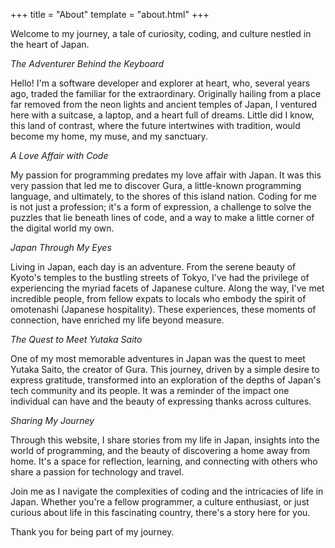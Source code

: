 +++
title = "About"
template = "about.html"
+++

Welcome to my journey, a tale of curiosity, coding, and culture nestled in the heart of Japan.

*The Adventurer Behind the Keyboard*

Hello! I'm a software developer and explorer at heart, who, several years ago, traded the familiar for the extraordinary. Originally hailing from a place far removed from the neon lights and ancient temples of Japan, I ventured here with a suitcase, a laptop, and a heart full of dreams. Little did I know, this land of contrast, where the future intertwines with tradition, would become my home, my muse, and my sanctuary.

*A Love Affair with Code*

My passion for programming predates my love affair with Japan. It was this very passion that led me to discover Gura, a little-known programming language, and ultimately, to the shores of this island nation. Coding for me is not just a profession; it's a form of expression, a challenge to solve the puzzles that lie beneath lines of code, and a way to make a little corner of the digital world my own.

*Japan Through My Eyes*

Living in Japan, each day is an adventure. From the serene beauty of Kyoto's temples to the bustling streets of Tokyo, I've had the privilege of experiencing the myriad facets of Japanese culture. Along the way, I've met incredible people, from fellow expats to locals who embody the spirit of omotenashi (Japanese hospitality). These experiences, these moments of connection, have enriched my life beyond measure.

*The Quest to Meet Yutaka Saito*

One of my most memorable adventures in Japan was the quest to meet Yutaka Saito, the creator of Gura. This journey, driven by a simple desire to express gratitude, transformed into an exploration of the depths of Japan's tech community and its people. It was a reminder of the impact one individual can have and the beauty of expressing thanks across cultures.

*Sharing My Journey*

Through this website, I share stories from my life in Japan, insights into the world of programming, and the beauty of discovering a home away from home. It's a space for reflection, learning, and connecting with others who share a passion for technology and travel.

Join me as I navigate the complexities of coding and the intricacies of life in Japan. Whether you're a fellow programmer, a culture enthusiast, or just curious about life in this fascinating country, there's a story here for you.

Thank you for being part of my journey.

